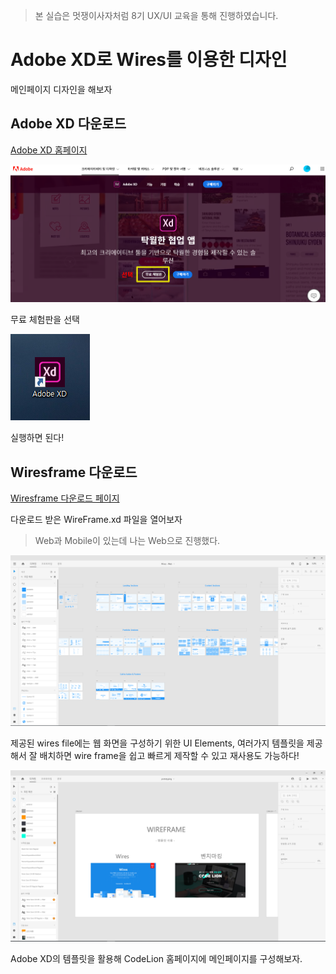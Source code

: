 > 본 실습은 멋쟁이사자처럼 8기 UX/UI 교육을 통해 진행하였습니다.

# Adobe XD로 Wires를 이용한 디자인
메인페이지 디자인을 해보자

## Adobe XD 다운로드   
[Adobe XD 홈페이지](https://www.adobe.com/kr/products/xd.html)  
  
![img](img/UX&UI(4).png)  

무료 체험판을 선택


![img](img/UX&UI(5).png)   

실행하면 된다!

## Wiresframe 다운로드

[Wiresframe 다운로드 페이지](https://www.behance.net/gallery/55462459/Wires-free-wireframe-kits-for-Adobe-XD)  

다운로드 받은 WireFrame.xd 파일을 열어보자   

> Web과 Mobile이 있는데 나는 Web으로 진행했다.
 
 
![img](img/UX&UI(6).png)   

제공된 wires file에는 웹 화면을 구성하기 위한 UI Elements, 여러가지 템플릿을 제공해서 
잘 배치하면 wire frame을 쉽고 빠르게 제작할 수 있고 재사용도 가능하다!


 
![img](img/UX&UI(7).png)    


Adobe XD의 템플릿을 활용해 CodeLion 홈페이지에 메인페이지를 구성해보자.

